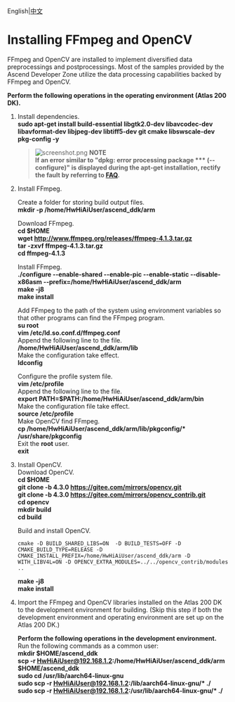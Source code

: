 English|[中文](README_200DK_CN.md)

# Installing FFmpeg and OpenCV

FFmpeg and OpenCV are installed to implement diversified data preprocessings and postprocessings. Most of the samples provided by the Ascend Developer Zone utilize the data processing capabilities backed by FFmpeg and OpenCV.

 **Perform the following operations in the operating environment (Atlas 200 DK).** 


1. Install dependencies.  
    **sudo apt-get install build-essential libgtk2.0-dev libavcodec-dev libavformat-dev libjpeg-dev libtiff5-dev git cmake libswscale-dev pkg-config -y** 

    >![](https://images.gitee.com/uploads/images/2020/1130/162342_1d7d35d7_7401379.png "screenshot.png") **NOTE**  
    >  **If an error similar to "dpkg: error processing package *** (--configure)" is displayed during the apt-get installation, rectify the fault by referring to [FAQ](https://bbs.huaweicloud.com/forum/thread-74123-1-1.html).**  


2. Install FFmpeg.  

    Create a folder for storing build output files.  
    **mkdir -p /home/HwHiAiUser/ascend_ddk/arm**

    Download FFmpeg.  
    **cd $HOME**  
    **wget http://www.ffmpeg.org/releases/ffmpeg-4.1.3.tar.gz**  
    **tar -zxvf ffmpeg-4.1.3.tar.gz**  
    **cd ffmpeg-4.1.3**

    Install FFmpeg.   
    **./configure --enable-shared --enable-pic --enable-static --disable-x86asm --prefix=/home/HwHiAiUser/ascend_ddk/arm**  
    **make -j8**      
    **make install**

     Add FFmpeg to the path of the system using environment variables so that other programs can find the FFmpeg program.  
    **su root**  
    **vim /etc/ld.so.conf.d/ffmpeg.conf**  
    Append the following line to the file.   
    **/home/HwHiAiUser/ascend_ddk/arm/lib**  
    Make the configuration take effect.    
    **ldconfig**  

    Configure the profile system file.    
    **vim /etc/profile**    
    Append the following line to the file.  
    **export PATH=$PATH:/home/HwHiAiUser/ascend_ddk/arm/bin**    
    Make the configuration file take effect.    
    **source /etc/profile**    
    Make OpenCV find FFmpeg.   
    **cp /home/HwHiAiUser/ascend_ddk/arm/lib/pkgconfig/\* /usr/share/pkgconfig**    
    Exit the **root** user.   
    **exit**

3. Install OpenCV.   
    Download OpenCV.   
    **cd $HOME**    
    **git clone -b 4.3.0 https://gitee.com/mirrors/opencv.git**  
    **git clone -b 4.3.0 https://gitee.com/mirrors/opencv_contrib.git**  
    **cd opencv**  
    **mkdir build**  
    **cd build**  

    Build and install OpenCV.  
    ```
    cmake -D BUILD_SHARED_LIBS=ON  -D BUILD_TESTS=OFF -D CMAKE_BUILD_TYPE=RELEASE -D  CMAKE_INSTALL_PREFIX=/home/HwHiAiUser/ascend_ddk/arm -D WITH_LIBV4L=ON -D OPENCV_EXTRA_MODULES=../../opencv_contrib/modules ..
    ```

    **make -j8**  
    **make install**  

4. Import the FFmpeg and OpenCV libraries installed on the Atlas 200 DK to the development environment for building. (Skip this step if both the development environment and operating environment are set up on the Atlas 200 DK.)   

     **Perform the following operations in the development environment.**      
    Run the following commands as a common user:   
    **mkdir $HOME/ascend_ddk**  
    **scp -r HwHiAiUser@192.168.1.2:/home/HwHiAiUser/ascend_ddk/arm \$HOME/ascend_ddk**  
    **sudo cd /usr/lib/aarch64-linux-gnu**  
    **sudo scp -r HwHiAiUser@192.168.1.2:/lib/aarch64-linux-gnu/\* ./**  
    **sudo scp -r HwHiAiUser@192.168.1.2:/usr/lib/aarch64-linux-gnu/\* ./**